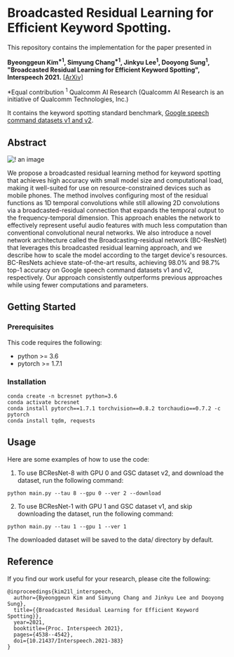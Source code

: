 # Broadcasted Residual Learning for Efficient Keyword Spotting.
This repository contains the implementation for the paper presented in

**Byeonggeun Kim<sup>\*1</sup>, Simyung Chang<sup>\*1</sup>, Jinkyu Lee<sup>1</sup>, Dooyong Sung<sup>1</sup>, "Broadcasted Residual Learning for Efficient Keyword Spotting", Interspeech 2021.** [[ArXiv]](https://arxiv.org/abs/2106.04140)

*Equal contribution
<sup>1</sup> Qualcomm AI Research (Qualcomm AI Research is an initiative of Qualcomm Technologies, Inc.)

It contains the keyword spotting standard benchmark, [Google speech command datasets v1 and v2](https://arxiv.org/abs/1804.03209).

## Abstract
![! an image](resources/method.png)

We propose a broadcasted residual learning method for keyword spotting that achieves high accuracy with small model size and computational load, making it well-suited for use on resource-constrained devices such as mobile phones. The method involves configuring most of the residual functions as 1D temporal convolutions while still allowing 2D convolutions via a broadcasted-residual connection that expands the temporal output to the frequency-temporal dimension. This approach enables the network to effectively represent useful audio features with much less computation than conventional convolutional neural networks. We also introduce a novel network architecture called the Broadcasting-residual network (BC-ResNet) that leverages this broadcasted residual learning approach, and we describe how to scale the model according to the target device's resources. BC-ResNets achieve state-of-the-art results, achieving 98.0% and 98.7% top-1 accuracy on Google speech command datasets v1 and v2, respectively. Our approach consistently outperforms previous approaches while using fewer computations and parameters.

## Getting Started

### Prerequisites
This code requires the following:
* python >= 3.6
* pytorch >= 1.7.1

### Installation
```
conda create -n bcresnet python=3.6
conda activate bcresnet
conda install pytorch==1.7.1 torchvision==0.8.2 torchaudio==0.7.2 -c pytorch
conda install tqdm, requests
```


## Usage
Here are some examples of how to use the code:

1. To use BCResNet-8 with GPU 0 and GSC dataset v2, and download the dataset, run the following command:
```
python main.py --tau 8 --gpu 0 --ver 2 --download
```
2. To use BCResNet-1 with GPU 1 and GSC dataset v1, and skip downloading the dataset, run the following command:
```
python main.py --tau 1 --gpu 1 --ver 1
```
The downloaded dataset will be saved to the data/ directory by default.

## Reference
If you find our work useful for your research, please cite the following:
```
@inproceedings{kim21l_interspeech,
  author={Byeonggeun Kim and Simyung Chang and Jinkyu Lee and Dooyong Sung},
  title={{Broadcasted Residual Learning for Efficient Keyword Spotting}},
  year=2021,
  booktitle={Proc. Interspeech 2021},
  pages={4538--4542},
  doi={10.21437/Interspeech.2021-383}
}
```